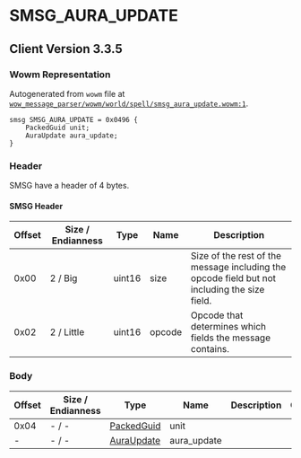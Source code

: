 # SMSG_AURA_UPDATE

## Client Version 3.3.5

### Wowm Representation

Autogenerated from `wowm` file at [`wow_message_parser/wowm/world/spell/smsg_aura_update.wowm:1`](https://github.com/gtker/wow_messages/tree/main/wow_message_parser/wowm/world/spell/smsg_aura_update.wowm#L1).
```rust,ignore
smsg SMSG_AURA_UPDATE = 0x0496 {
    PackedGuid unit;
    AuraUpdate aura_update;
}
```
### Header

SMSG have a header of 4 bytes.

#### SMSG Header

| Offset | Size / Endianness | Type   | Name   | Description |
| ------ | ----------------- | ------ | ------ | ----------- |
| 0x00   | 2 / Big           | uint16 | size   | Size of the rest of the message including the opcode field but not including the size field.|
| 0x02   | 2 / Little        | uint16 | opcode | Opcode that determines which fields the message contains.|

### Body

| Offset | Size / Endianness | Type | Name | Description | Comment |
| ------ | ----------------- | ---- | ---- | ----------- | ------- |
| 0x04 | - / - | [PackedGuid](../spec/packed-guid.md) | unit |  |  |
| - | - / - | [AuraUpdate](auraupdate.md) | aura_update |  |  |

